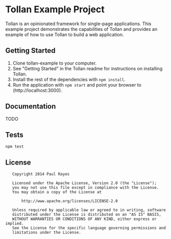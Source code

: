 Tollan Example Project
======================

Tollan is an opinionated framework for single-page applications. This example project demonstrates the capabilities of Tollan and provides an example of how to use Tollan to build a web application.

Getting Started
---------------

1. Clone tollan-example to your computer.
2. See "Getting Started" in the Tollan readme for instructions on installing Tollan.
3. Install the rest of the dependencies with `npm install`.
4. Run the application with `npm start` and point your browser to (http://localhost:3000).

Documentation
-------------

TODO

Tests
-----

    npm test

License
-------

	   Copyright 2014 Paul Rayes

	   Licensed under the Apache License, Version 2.0 (the "License");
	   you may not use this file except in compliance with the License.
	   You may obtain a copy of the License at

	       http://www.apache.org/licenses/LICENSE-2.0

	   Unless required by applicable law or agreed to in writing, software
	   distributed under the License is distributed on an "AS IS" BASIS,
	   WITHOUT WARRANTIES OR CONDITIONS OF ANY KIND, either express or implied.
	   See the License for the specific language governing permissions and
	   limitations under the License.
